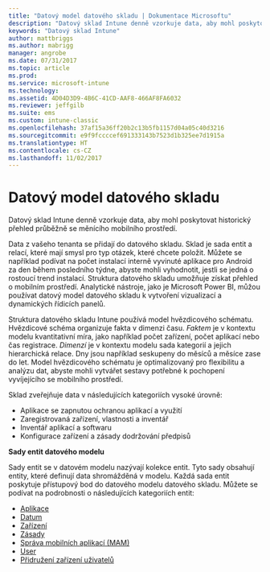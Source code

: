 ```yaml
---
title: "Datový model datového skladu | Dokumentace Microsoftu"
description: "Datový sklad Intune denně vzorkuje data, aby mohl poskytovat historický přehled průběžně se měnícího mobilního prostředí."
keywords: "Datový sklad Intune"
author: mattbriggs
ms.author: mabrigg
manager: angrobe
ms.date: 07/31/2017
ms.topic: article
ms.prod: 
ms.service: microsoft-intune
ms.technology: 
ms.assetid: 4D04D3D9-4B6C-41CD-AAF8-466AF8FA6032
ms.reviewer: jeffgilb
ms.suite: ems
ms.custom: intune-classic
ms.openlocfilehash: 37af15a36ff20b2c13b5fb1157d04a05c40d3216
ms.sourcegitcommit: e9f9fccccef691333143b7523d1b325ee7d1915a
ms.translationtype: HT
ms.contentlocale: cs-CZ
ms.lasthandoff: 11/02/2017
---
```

# <a name="data-warehouse-data-model"></a>Datový model datového skladu

Datový sklad Intune denně vzorkuje data, aby mohl poskytovat historický přehled průběžně se měnícího mobilního prostředí.

Data z vašeho tenanta se přidají do datového skladu. Sklad je sada entit a relací, které mají smysl pro typ otázek, které chcete položit. Můžete se například podívat na počet instalací interně vyvinuté aplikace pro Android za den během posledního týdne, abyste mohli vyhodnotit, jestli se jedná o rostoucí trend instalací. Struktura datového skladu umožňuje získat přehled o mobilním prostředí. Analytické nástroje, jako je Microsoft Power BI, můžou používat datový model datového skladu k vytvoření vizualizací a dynamických řídicích panelů.

Struktura datového skladu Intune používá model hvězdicového schématu. Hvězdicové schéma organizuje fakta v dimenzi času. *Faktem* je v kontextu modelu kvantitativní míra, jako například počet zařízení, počet aplikací nebo čas registrace. *Dimenzí* je v kontextu modelu sada kategorií a jejich hierarchická relace. Dny jsou například seskupeny do měsíců a měsíce zase do let. Model hvězdicového schématu je optimalizovaný pro flexibilitu a analýzu dat, abyste mohli vytvářet sestavy potřebné k pochopení vyvíjejícího se mobilního prostředí.

Sklad zveřejňuje data v následujících kategoriích vysoké úrovně:
  -  Aplikace se zapnutou ochranou aplikací a využití
  -  Zaregistrovaná zařízení, vlastnosti a inventář
  -  Inventář aplikací a softwaru
  -  Konfigurace zařízení a zásady dodržování předpisů

**Sady entit datového modelu**

Sady entit se v datovém modelu nazývají kolekce entit. Tyto sady obsahují entity, které definují data shromážděná v modelu. Každá sada entit poskytuje přístupový bod do datového modelu datového skladu. Můžete se podívat na podrobnosti o následujících kategoriích entit:

  -  [Aplikace](reports-ref-application.md)
  -  [Datum](reports-ref-date.md)
  -  [Zařízení](reports-ref-devices.md)
  -  [Zásady](reports-ref-policy.md)
  -  [Správa mobilních aplikací (MAM)](reports-ref-mobile-app-management.md)
  -  [User](reports-ref-user.md)
  -  [Přidružení zařízení uživatelů](reports-ref-user-device.md)